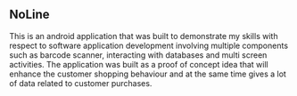 ## NoLine

This is an android application that was built to demonstrate my skills with respect to software application development involving multiple components such as barcode scanner, interacting with databases and multi screen activities. The application was built as a proof of concept idea that will enhance the customer shopping behaviour and at the same time gives a lot of data related to customer purchases. 

